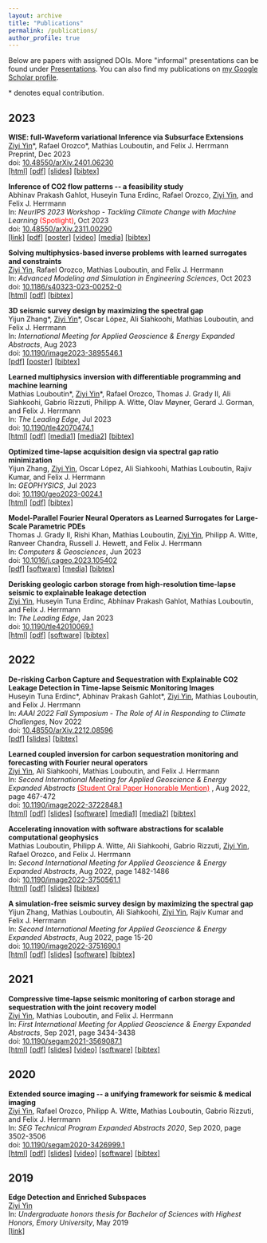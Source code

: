 ```yaml
---
layout: archive
title: "Publications"
permalink: /publications/
author_profile: true
---
```


Below are papers with assigned DOIs. More "informal" presentations can be found under [Presentations](https://ziyiyin97.github.io/presentations/). You can also find my publications on [my Google Scholar profile](https://scholar.google.com/citations?user=ji9kwj8AAAAJ&hl=en).

\* denotes equal contribution.

## 2023

**WISE: full-Waveform variational Inference via Subsurface Extensions**       
<ins>Ziyi Yin</ins>\*, Rafael Orozco\*, Mathias Louboutin, and Felix J. Herrmann       
Preprint, Dec 2023    
doi: [10.48550/arXiv.2401.06230](https://doi.org/10.48550/arXiv.2401.06230)     
[[html]](https://slim.gatech.edu/Publications/Public/Submitted/2023/yin2023wise/paper.html) [[pdf]](https://arxiv.org/pdf/2401.06230.pdf) [[slides]](https://slim.gatech.edu/Publications/Public/Lectures/GTseminar/2024/yin2024GTwise) [[bibtex]](https://slim.gatech.edu/biblio/export/bibtex/7321)        

**Inference of CO2 flow patterns -- a feasibility study**            
Abhinav Prakash Gahlot, Huseyin Tuna Erdinc, Rafael Orozco, <ins>Ziyi Yin</ins>, and Felix J. Herrmann      
In: *NeurIPS 2023 Workshop - Tackling Climate Change with Machine Learning* <span style="color:red">(Spotlight)</span>, Oct 2023           
doi: [10.48550/arXiv.2311.00290](https://doi.org/10.48550/arXiv.2311.00290)         
[[link]](https://www.climatechange.ai/papers/neurips2023/108) [[pdf]](https://arxiv.org/pdf/2311.00290.pdf) [[poster]](https://s3.us-east-1.amazonaws.com/climate-change-ai/papers/neurips2023/108/poster.jpg) [[video]](https://slideslive.com/39012807/inference-of-co2-flow-patternsa-feasibility-study) [[media]](https://www.cc.gatech.edu/news/machine-learning-could-be-key-early-leakage-detection-underground-carbon-storage-sites) [[bibtex]](https://slim.gatech.edu/biblio/export/bibtex/7308)               

**Solving multiphysics-based inverse problems with learned surrogates and constraints**    
<ins>Ziyi Yin</ins>, Rafael Orozco, Mathias Louboutin, and Felix J. Herrmann      
In: *Advanced Modeling and Simulation in Engineering Sciences*, Oct 2023           
doi: [10.1186/s40323-023-00252-0](https://doi.org/10.1186/s40323-023-00252-0)    
[[html]](https://amses-journal.springeropen.com/articles/10.1186/s40323-023-00252-0) [[pdf]](https://amses-journal.springeropen.com/counter/pdf/10.1186/s40323-023-00252-0.pdf) [[bibtex]](https://slim.gatech.edu/biblio/export/bibtex/7287)               

**3D seismic survey design by maximizing the spectral gap**    
Yijun Zhang\*, <ins>Ziyi Yin</ins>\*, Oscar López, Ali Siahkoohi, Mathias Louboutin, and Felix J. Herrmann      
In: *International Meeting for Applied Geoscience & Energy Expanded Abstracts*, Aug 2023        
doi: [10.1190/image2023-3895546.1](https://doi.org/10.1190/image2023-3895546.1)         
[[pdf]](https://arxiv.org/pdf/2311.02298.pdf) [[poster]](https://slim.gatech.edu/Publications/Public/Conferences/SEG/2023/zhang2023IMAGEssd/zhang2023IMAGEssd_pres.pdf) [[bibtex]](https://slim.gatech.edu/biblio/export/bibtex/7272)         

**Learned multiphysics inversion with differentiable programming and machine learning**    
Mathias Louboutin\*, <ins>Ziyi Yin</ins>\*, Rafael Orozco, Thomas J. Grady II, Ali Siahkoohi, Gabrio Rizzuti, Philipp A. Witte, Olav Møyner, Gerard J. Gorman, and Felix J. Herrmann    
In: *The Leading Edge*, Jul 2023             
doi: [10.1190/tle42070474.1](https://doi.org/10.1190/tle42070474.1)            
[[html]](https://slim.gatech.edu/Publications/Public/Journals/TheLeadingEdge/2023/louboutin2023lmi/le_software.html) [[pdf]](https://library.seg.org/doi/epub/10.1190/tle42070474.1) [[media1]](https://seg.org/podcasts/episode-194-improving-integration-in-machine-learning-workflows) [[media2]](https://open.spotify.com/episode/0lzxirrfnaX6cywTYopmzc?si=lh5Mgl7mSSiGYeVfn7ZBgA&nd=1&dlsi=b0d9fe8f06ab471d) [[bibtex]](https://slim.gatech.edu/biblio/export/bibtex/7281)   

**Optimized time-lapse acquisition design via spectral gap ratio minimization**    
Yijun Zhang, <ins>Ziyi Yin</ins>, Oscar López, Ali Siahkoohi, Mathias Louboutin, Rajiv Kumar, and Felix J. Herrmann    
In: *GEOPHYSICS*, Jul 2023            
doi: [10.1190/geo2023-0024.1](https://doi.org/10.1190/geo2023-0024.1)                
[[html]](https://slim.gatech.edu/Publications/Public/Journals/Geophysics/2023/zhang2023otl/Spectral_Gap_Paper.html) [[pdf]](https://arxiv.org/pdf/2302.01534.pdf) [[bibtex]](https://slim.gatech.edu/biblio/export/bibtex/7266)   

**Model-Parallel Fourier Neural Operators as Learned Surrogates for Large-Scale Parametric PDEs**        
Thomas J. Grady II, Rishi Khan, Mathias Louboutin, <ins>Ziyi Yin</ins>, Philipp A. Witte, Ranveer Chandra, Russell J. Hewett, and Felix J. Herrmann         
In: *Computers & Geosciences*, Jun 2023    
doi: [10.1016/j.cageo.2023.105402](https://doi.org/10.1016/j.cageo.2023.105402)          
[[pdf]](https://arxiv.org/pdf/2204.01205.pdf) [[software]](https://github.com/slimgroup/dfno) [[media]](https://developer.nvidia.com/blog/accelerating-climate-change-mitigation-with-machine-learning-the-case-of-carbon-storage) [[bibtex]](https://slim.gatech.edu/biblio/export/bibtex/7204)       

**Derisking geologic carbon storage from high-resolution time-lapse seismic to explainable leakage detection**        
<ins>Ziyi Yin</ins>, Huseyin Tuna Erdinc, Abhinav Prakash Gahlot, Mathias Louboutin, and Felix J. Herrmann        
In: *The Leading Edge*, Jan 2023             
doi: [10.1190/tle42010069.1](https://doi.org/10.1190/tle42010069.1)      
[[html]](https://slim.gatech.edu/Publications/Public/Journals/TheLeadingEdge/2022/yin2022TLEdgc/paper.html) [[pdf]](https://arxiv.org/pdf/2211.03527.pdf) [[software]](https://github.com/slimgroup/GCS-CAM) [[bibtex]](https://slim.gatech.edu/biblio/export/bibtex/7249)

## 2022

**De-risking Carbon Capture and Sequestration with Explainable CO2 Leakage Detection in Time-lapse Seismic Monitoring Images**        
Huseyin Tuna Erdinc\*, Abhinav Prakash Gahlot\*, <ins>Ziyi Yin</ins>, Mathias Louboutin, and Felix J. Herrmann     
In: *AAAI 2022 Fall Symposium - The Role of AI in Responding to Climate Challenges*, Nov 2022      
doi: [10.48550/arXiv.2212.08596](https://doi.org/10.48550/arXiv.2212.08596)         
[[pdf]](https://slim.gatech.edu/Publications/Public/Conferences/AAAI/2022/erdinc2022AAAIdcc/erdinc2022AAAIdcc.pdf) [[slides]](https://slim.gatech.edu/Publications/Public/Conferences/AAAI/2022/erdinc2022AAAIdcc) [[bibtex]](https://slim.gatech.edu/biblio/export/bibtex/7216) 

**Learned coupled inversion for carbon sequestration monitoring and forecasting with Fourier neural operators**          
<ins>Ziyi Yin</ins>, Ali Siahkoohi, Mathias Louboutin, and Felix J. Herrmann       
In: *Second International Meeting for Applied Geoscience & Energy Expanded Abstracts* [<span style="color:red">(Student Oral Paper Honorable Mention)</span>](https://ziyiyin97.github.io/files/awards/2023/2022_IMAGE_Letter.pdf)  , Aug 2022, page 467-472     
doi: [10.1190/image2022-3722848.1](https://doi.org/10.1190/image2022-3722848.1)      
[[html]](https://slim.gatech.edu/Publications/Public/Conferences/SEG/2022/yin2022SEGlci/paper.html) [[pdf]](https://arxiv.org/pdf/2203.14396.pdf) [[slides]](https://slim.gatech.edu/Publications/Public/Conferences/SEG/2022/yin2022SEGlci) [[software]](https://github.com/slimgroup/FNO4CO2) [[media1]](https://www.cc.gatech.edu/news/group-brings-seismic-imaging-climate-change-conversations-and-beyond) [[media2]](https://www.youtube.com/watch?v=2NiB8qTyKa4) [[bibtex]](https://slim.gatech.edu/biblio/export/bibtex/7200)

**Accelerating innovation with software abstractions for scalable computational geophysics**        
Mathias Louboutin, Philipp A. Witte, Ali Siahkoohi, Gabrio Rizzuti, <ins>Ziyi Yin</ins>, Rafael Orozco, and Felix J. Herrmann       
In: *Second International Meeting for Applied Geoscience & Energy Expanded Abstracts*, Aug 2022, page 1482-1486       
doi: [10.1190/image2022-3750561.1](https://doi.org/10.1190/image2022-3750561.1)      
[[html]](https://slim.gatech.edu/Publications/Public/Conferences/SEG/2022/louboutin2022SEGais/louboutin_seg22.html) [[pdf]](https://arxiv.org/pdf/2203.15038.pdf) [[slides]](https://slim.gatech.edu/Publications/Public/Conferences/SEG/2022/louboutin2022SEGais) [[bibtex]](https://slim.gatech.edu/biblio/export/bibtex/7201)

**A simulation-free seismic survey design by maximizing the spectral gap**        
Yijun Zhang, Mathias Louboutin, Ali Siahkoohi, <ins>Ziyi Yin</ins>, Rajiv Kumar and Felix J. Herrmann       
In: *Second International Meeting for Applied Geoscience & Energy Expanded Abstracts*, Aug 2022, page 15-20     
doi: [10.1190/image2022-3751690.1](https://doi.org/10.1190/image2022-3751690.1)      
[[html]](https://slim.gatech.edu/Publications/Public/Conferences/SEG/2022/zhang2022SEGass/Yijun2022SEGass.html) [[pdf]](https://arxiv.org/pdf/2204.02801.pdf) [[slides]](https://slim.gatech.edu/Publications/Public/Conferences/SEG/2022/zhang2022SEGass) [[software]](https://github.com/slimgroup/opt_spectral_gap) [[bibtex]](https://slim.gatech.edu/biblio/export/bibtex/7199)

## 2021

**Compressive time-lapse seismic monitoring of carbon storage and sequestration with the joint recovery model**        
<ins>Ziyi Yin</ins>, Mathias Louboutin, and Felix J. Herrmann       
In: *First International Meeting for Applied Geoscience & Energy Expanded Abstracts*, Sep 2021, page 3434-3438     
doi: [10.1190/segam2021-3569087.1](https://doi.org/10.1190/segam2021-3569087.1)      
[[html]](https://slim.gatech.edu/Publications/Public/Conferences/SEG/2021/yin2021SEGcts/yin2021SEGcts.html) [[pdf]](https://slim.gatech.edu/Publications/Public/Conferences/SEG/2021/yin2021SEGcts/yin2021SEGcts.pdf) [[slides]](https://slim.gatech.edu/Publications/Public/Conferences/SEG/2021/yin2021SEGcts/Tue-9-28-Yin.html) [[video]](https://slim.gatech.edu/Publications/Public/Conferences/SEG/2021/yin2021SEGcts/yin2021SEGcts.mp4) [[software]](https://github.com/slimgroup/Software.SEG2021) [[bibtex]](https://slim.gatech.edu/biblio/export/bibtex/7163)

## 2020

**Extended source imaging -- a unifying framework for seismic & medical imaging**        
<ins>Ziyi Yin</ins>, Rafael Orozco, Philipp A. Witte, Mathias Louboutin, Gabrio Rizzuti, and Felix J. Herrmann       
In: *SEG Technical Program Expanded Abstracts 2020*, Sep 2020, page 3502-3506    
doi: [10.1190/segam2020-3426999.1](https://doi.org/10.1190/segam2020-3426999.1)              
[[html]](https://slim.gatech.edu/Publications/Public/Conferences/SEG/2020/yin2020SEGesi/yin2020SEGesi.html) [[pdf]](https://slim.gatech.edu/Publications/Public/Conferences/SEG/2020/yin2020SEGesi/yin2020SEGesi.pdf) [[slides]](https://slim.gatech.edu/Publications/Public/Conferences/SEG/2020/yin2020SEGesi/yin2020SEGesi_pres.pdf)  [[video]](https://slim.gatech.edu/Publications/Public/Conferences/SEG/2020/yin2020SEGesi/yin2020SEGesi_pres.mp4) [[software]](https://github.com/slimgroup/Software.SEG2020) [[bibtex]](https://slim.gatech.edu/biblio/export/bibtex/7139)

## 2019

**Edge Detection and Enriched Subspaces**    
<ins>Ziyi Yin</ins>    
In: *Undergraduate honors thesis for Bachelor of Sciences with Highest Honors, Emory University*, May 2019        
[[link]](https://etd.library.emory.edu/concern/etds/7w62f916x?locale=en)
